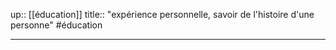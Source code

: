 up:: [[éducation]]
title:: "expérience personnelle, savoir de l'histoire d'une personne"
#éducation 

---

